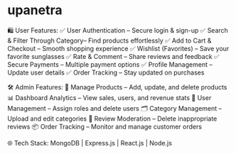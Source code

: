 # upanetra
🛍️ User Features:
✅ User Authentication – Secure login & sign-up
✅ Search & Filter Through Category– Find products effortlessly
✅ Add to Cart & Checkout – Smooth shopping experience
✅ Wishlist (Favorites) – Save your favorite sunglasses
✅ Rate & Comment – Share reviews and feedback
✅ Secure Payments – Multiple payment options
✅ Profile Management – Update user details
✅ Order Tracking – Stay updated on purchases

🛠️ Admin Features:
🛒 Manage Products – Add, update, and delete products
📊 Dashboard Analytics – View sales, users, and revenue stats
👥 User Management – Assign roles and delete users
🗂 Category Management – Upload and edit categories
📝 Review Moderation – Delete inappropriate reviews
📦 Order Tracking – Monitor and manage customer orders

🌐 Tech Stack: MongoDB | Express.js | React.js | Node.js
